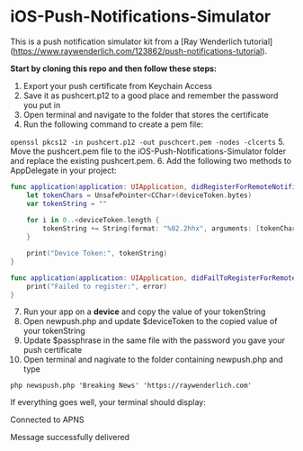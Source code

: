 # iOS-Push-Notifications-Simulator

This is a push notification simulator kit from a [Ray Wenderlich tutorial] (https://www.raywenderlich.com/123862/push-notifications-tutorial).

**Start by cloning this repo and then follow these steps:**

1. Export your push certificate from Keychain Access
2. Save it as pushcert.p12 to a good place and remember the password you put in
3. Open terminal and navigate to the folder that stores the certificate
4. Run the following command to create a pem file:

`openssl pkcs12 -in pushcert.p12 -out puschcert.pem -nodes -clcerts`
5. Move the pushcert.pem file to the iOS-Push-Notifications-Simulator folder and replace the existing pushcert.pem.
6. Add the following two methods to AppDelegate in your project:
```swift
func application(application: UIApplication, didRegisterForRemoteNotificationsWithDeviceToken deviceToken: NSData) {
    let tokenChars = UnsafePointer<CChar>(deviceToken.bytes)
    var tokenString = ""
                                        
    for i in 0..<deviceToken.length {
        tokenString += String(format: "%02.2hhx", arguments: [tokenChars[i]])
    }

    print("Device Token:", tokenString)
}

func application(application: UIApplication, didFailToRegisterForRemoteNotificationsWithError error: NSError) {
    print("Failed to register:", error)
}
```
7. Run your app on a **device** and copy the value of your tokenString
8. Open newpush.php and update $deviceToken to the copied value of your tokenString
9. Update $passphrase in the same file with the password you gave your push certificate
10. Open terminal and nagivate to the folder containing newpush.php and type

`php newspush.php 'Breaking News' 'https://raywenderlich.com'`

If everything goes well, your terminal should display:

Connected to APNS

Message successfully delivered

